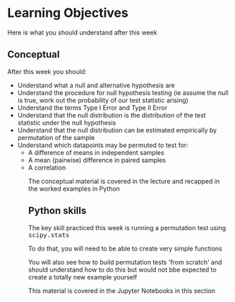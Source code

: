 # Learning Objectives

Here is what you should understand after this week

## Conceptual

After this week you should:

<ul>
<li> Understand what a null and alternative hypothesis are
<li> Understand the procedure for null hypothesis testing (ie assume
the null is true, work out the probability of our test statistic
arising)
<li> Understand the terms Type I Error and Type II Error
<li> Understand that the null distribution is the distribution of the
test statistic under the null hypothesis
<li> Understand that the null distribution can be estimated
empirically by permutation of the sample
<li> Understand which datapoints may be permuted to test for:
<ul>
<li> A difference of means in independent samples
<li> A mean (pairwise) difference in paired samples
<li> A correlation
</ul>
<ul>

The conceptual material is covered in the lecture and recapped in the worked
examples in Python

## Python skills

The key skill practiced this week is running a permutation test using
<tt>scipy.stats</tt>

To do that, you will need to be able to create very simple functions

You will also see how to build permutation tests 'from scratch' and
should understand how to do this but would not bbe expected to create
a totally new example yourself



This material is covered in the Jupyter Notebooks in this section
